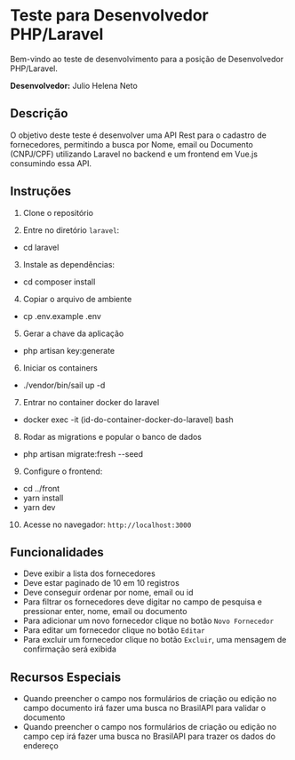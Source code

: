 # Teste para Desenvolvedor PHP/Laravel

Bem-vindo ao teste de desenvolvimento para a posição de Desenvolvedor PHP/Laravel.

**Desenvolvedor:** Julio Helena Neto

## Descrição
O objetivo deste teste é desenvolver uma API Rest para o cadastro de fornecedores, permitindo a busca por Nome, email ou Documento (CNPJ/CPF) utilizando Laravel no backend e um frontend em Vue.js consumindo essa API.

## Instruções

1. Clone o repositório

2. Entre no diretório `laravel`:
- cd laravel

3. Instale as dependências:
- cd composer install

4. Copiar o arquivo de ambiente
  - cp .env.example .env

5. Gerar a chave da aplicação
  - php artisan key:generate

6. Iniciar os containers
  - ./vendor/bin/sail up -d

7. Entrar no container docker do laravel
  - docker exec -it (id-do-container-docker-do-laravel) bash

8. Rodar as migrations e popular o banco de dados
  - php artisan migrate:fresh --seed

9. Configure o frontend:
  - cd ../front
  - yarn install
  - yarn dev

10. Acesse no navegador: `http://localhost:3000`

## Funcionalidades

- Deve exibir a lista dos fornecedores
- Deve estar paginado de 10 em 10 registros
- Deve conseguir ordenar por nome, email ou id
- Para filtrar os fornecedores deve digitar no campo de pesquisa e pressionar enter, nome, email ou documento
- Para adicionar um novo fornecedor clique no botão `Novo Fornecedor`
- Para editar um fornecedor clique no botão `Editar`
- Para excluir um fornecedor clique no botão `Excluir`, uma mensagem de confirmação será exibida

## Recursos Especiais

- Quando preencher o campo nos formulários de criação ou edição no campo documento irá fazer uma busca no BrasilAPI para validar o documento
- Quando preencher o campo nos formulários de criação ou edição no campo cep irá fazer uma busca no BrasilAPI para trazer os dados do endereço
